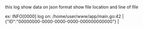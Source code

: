this log show data on json format
show file location and line of file

ex:
INFO[0000] log on: /home/user/www/app/main.go:42 | {"ID":"00000000-0000-0000-0000-000000000000"} |
